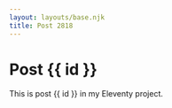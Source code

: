 ```yaml
---
layout: layouts/base.njk
title: Post 2818
---
```


# Post {{ id }}

This is post {{ id }} in my Eleventy project.
